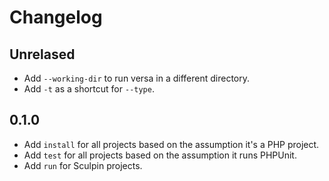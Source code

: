 # Changelog

## Unrelased

- Add `--working-dir` to run versa in a different directory.
- Add `-t` as a shortcut for `--type`.

## 0.1.0

- Add `install` for all projects based on the assumption it's a PHP project.
- Add `test` for all projects based on the assumption it runs PHPUnit.
- Add `run` for Sculpin projects.
